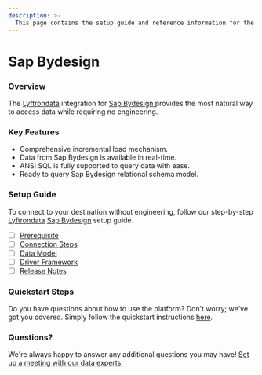 ```yaml
---
description: >-
  This page contains the setup guide and reference information for the Sap Bydesign source connector.
---
```


# Sap Bydesign

### Overview

The [Lyftrondata](https://www.lyftrondata.com/) integration for [Sap Bydesign](https://www.lyftrondata.com/integration/sap-bydesign/)[ ](https://www.lyftrondata.com/integration/sap-bydesign/)provides the most natural way to access data while requiring no engineering.

### Key Features

* Comprehensive incremental load mechanism.
* Data from Sap Bydesign is available in real-time.&#x20;
* ANSI SQL is fully supported to query data with ease.
* Ready to query Sap Bydesign relational schema model.

### Setup Guide

To connect to your destination without engineering, follow our step-by-step [Lyftrondata](https://www.lyftrondata.com/)  [Sap Bydesign](https://www.lyftrondata.com/integration/sap-bydesign/) setup guide.

* [ ] [Prerequisite](../../finance-analytics/sap-bydesign/prerequisite.md)
* [ ] [Connection Steps](../../finance-analytics/sap-bydesign/connection-steps.md)
* [ ] [Data Model](../../finance-analytics/sap-bydesign/data-model/)
* [ ] [Driver Framework](../../finance-analytics/sap-bydesign/driver-framework/)
* [ ] [Release Notes](../../finance-analytics/sap-bydesign/release-notes.md)

### Quickstart Steps

Do you have questions about how to use the platform? Don't worry; we've got you covered. Simply follow the quickstart instructions [here](../../../quickstart-steps.md).

### Questions? <a href="#questions" id="questions"></a>

We're always happy to answer any additional questions you may have! [Set up a meeting with our data experts.](https://www.lyftrondata.com/book-a-meeting/)

